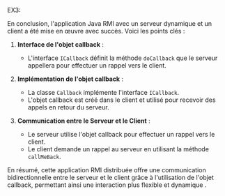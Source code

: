 EX3:

En conclusion, l'application Java RMI avec un serveur dynamique et un client a été mise en œuvre avec succès.
Voici les points clés :

1. **Interface de l'objet callback** :
   - L'interface `ICallback` définit la méthode `doCallback` que le serveur appellera pour effectuer un rappel vers le client.

2. **Implémentation de l'objet callback** :
   - La classe `Callback` implémente l'interface `ICallback`.
   - L'objet callback est créé dans le client et utilisé pour recevoir des appels en retour du serveur.

3. **Communication entre le Serveur et le Client** :
   - Le serveur utilise l'objet callback pour effectuer un rappel vers le client.
   - Le client demande un rappel au serveur en utilisant la méthode `callMeBack`.

En résumé, cette application RMI distribuée offre une communication bidirectionnelle entre le serveur et le client grâce à l'utilisation de l'objet callback, permettant ainsi une interaction plus flexible et dynamique  .

